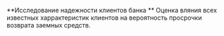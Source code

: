 **Исследование надежности клиентов банка **
Оценка вляния всех известных харрактеристик клиентов на вероятность просрочки возврата заемных средств.
